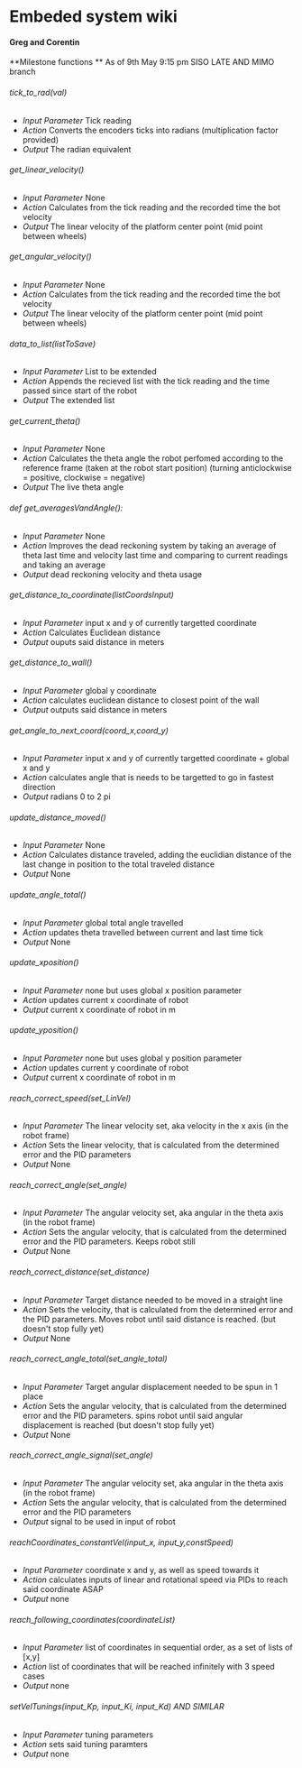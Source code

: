 # Embeded system wiki
#### Greg and Corentin
 
**Milestone  functions **
As of 9th May 9:15 pm SISO LATE AND MIMO branch 

######  tick_to_rad(val)
- *Input Parameter*
Tick reading
- *Action*
Converts the encoders ticks into radians (multiplication factor provided)
- *Output*
The radian equivalent

######  get_linear_velocity()
- *Input Parameter*
None
- *Action*
Calculates from the tick reading and the recorded time the bot velocity
- *Output*
The linear velocity of the platform center point (mid point between wheels)

######  get_angular_velocity()
- *Input Parameter*
None
- *Action*
Calculates from the tick reading and the recorded time the bot velocity
- *Output*
The linear velocity of the platform center point (mid point between wheels)

######  data_to_list(listToSave)
- *Input Parameter*
List to be extended
- *Action*
Appends the recieved list with the tick reading and the time passed since start of the robot
- *Output*
The extended list

######  get_current_theta()
- *Input Parameter*
None
- *Action*
Calculates the theta angle the robot perfomed according to the reference frame (taken at the robot start position) (turning anticlockwise = positive, clockwise = negative)
- *Output*
The live theta angle

######  def get_averagesVandAngle():
- *Input Parameter*
None
- *Action*
Improves the dead reckoning system by taking an average of theta last time and velocity last time and comparing to current readings and taking an average
- *Output*
dead reckoning velocity and theta usage

######  get_distance_to_coordinate(listCoordsInput)
- *Input Parameter*
input x and y of currently targetted coordinate
- *Action*
Calculates Euclidean distance
- *Output*
ouputs said distance in meters

######  get_distance_to_wall()
- *Input Parameter*
global y coordinate
- *Action*
calculates euclidean distance to closest point of the wall
- *Output*
outputs said distance in meters


######  get_angle_to_next_coord(coord_x,coord_y)
- *Input Parameter*
input x and y of currently targetted coordinate + global x and y
- *Action*
calculates angle that is needs to be targetted to go in fastest direction
- *Output*
radians 0 to 2 pi

######  update_distance_moved()
- *Input Parameter*
None
- *Action*
Calculates distance traveled, adding the euclidian distance of the last change in position to the total traveled distance
- *Output*
None

######  update_angle_total()
- *Input Parameter*
global total angle travelled
- *Action*
updates theta travelled between current and last time tick
- *Output*
None

######  update_xposition()
- *Input Parameter*
none but uses global x position parameter
- *Action*
updates current x coordinate of robot
- *Output*
current x coordinate of robot in m

######  update_yposition()
- *Input Parameter*
none but uses global y position parameter
- *Action*
updates current y coordinate of robot
- *Output*
current x coordinate of robot in m


######  reach_correct_speed(set_LinVel)
- *Input Parameter*
The linear velocity set, aka velocity in the x axis (in the robot frame)
- *Action*
Sets the linear velocity, that is calculated from the determined error and the PID parameters
- *Output*
None

######  reach_correct_angle(set_angle)
- *Input Parameter*
The angular velocity set, aka angular in the theta axis (in the robot frame)
- *Action*
Sets the angular velocity, that is calculated from the determined error and the PID parameters. Keeps robot still
- *Output*
None

######  reach_correct_distance(set_distance)
- *Input Parameter*
Target distance needed to be moved in a straight line
- *Action*
Sets the  velocity, that is calculated from the determined error and the PID parameters. Moves robot until said distance is reached. (but doesn't stop fully yet)
- *Output*
None

######  reach_correct_angle_total(set_angle_total)
- *Input Parameter*
Target angular displacement needed to be spun in 1 place
- *Action*
Sets the  angular velocity, that is calculated from the determined error and the PID parameters. spins robot until said angular displacement is reached (but doesn't stop fully yet)
- *Output*
None

######  reach_correct_angle_signal(set_angle)
- *Input Parameter*
The angular velocity set, aka angular in the theta axis (in the robot frame)
- *Action*
Sets the angular velocity, that is calculated from the determined error and the PID parameters
- *Output*
signal to be used in input of robot

######  reachCoordinates_constantVel(input_x, input_y,constSpeed)
- *Input Parameter*
coordinate x and y, as well as speed towards it
- *Action*
calculates inputs of linear and rotational speed via PIDs to reach said coordinate ASAP
- *Output*
none

######  reach_following_coordinates(coordinateList)
- *Input Parameter*
list of coordinates in sequential order, as a set of lists of [x,y]
- *Action*
list of coordinates that will be reached infinitely with 3 speed cases
- *Output*
none

######  setVelTunings(input_Kp, input_Ki, input_Kd) AND SIMILAR
- *Input Parameter*
tuning parameters
- *Action*
sets said tuning paramters
- *Output*
none



